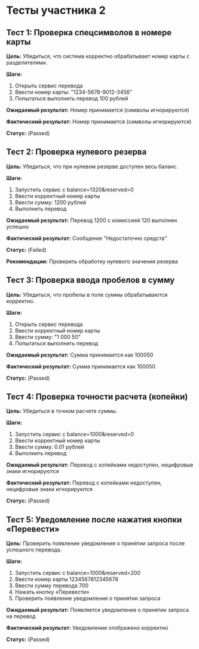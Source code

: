 # Тесты участника 2

## Тест 1: Проверка спецсимволов в номере карты

**Цель:** Убедиться, что система корректно обрабатывает номер карты с разделителями.

**Шаги:**
1. Открыть сервис перевода
2. Ввести номер карты: "1234-5678-9012-3456"
3. Попытаться выполнить перевод 100 рублей

**Ожидаемый результат:** Номер принимается (символы игнорируются)

**Фактический результат:** Номер принимается (символы игнорируются)

**Статус:** (Passed)

## Тест 2: Проверка нулевого резерва

**Цель:** Убедиться, что при нулевом резерве доступен весь баланс.

**Шаги:**
1. Запустить сервис с balance=1320&reserved=0
2. Ввести корректный номер карты
3. Ввести сумму: 1200 рублей
4. Выполнить перевод

**Ожидаемый результат:** Перевод 1200 с комиссией 120 выполнен успешно

**Фактический результат:** Сообщение "Недостаточно средств"

**Статус:** (Failed)

**Рекомендации:** Проверить обработку нулевого значения резерва

## Тест 3: Проверка ввода пробелов в сумму

**Цель:** Убедиться, что пробелы в поле суммы обрабатываются корректно.

**Шаги:**
1. Открыть сервис перевода
2. Ввести корректный номер карты
3. Ввести сумму: "1 000  50"
4. Попытаться выполнить перевод

**Ожидаемый результат:** Сумма принимается как 100050

**Фактический результат:** Сумма принимается как 100050

**Статус:** (Passed)

## Тест 4: Проверка точности расчета (копейки)

**Цель:** Убедиться в точном расчете суммы.

**Шаги:**
1. Запустить сервис с balance=1000&reserved=0
2. Ввести корректный номер карты
3. Ввести сумму: 0.01 рублей
4. Выполнить перевод

**Ожидаемый результат:** Перевод с копейками недоступен, нецифровые знаки игнорируются

**Фактический результат:** Перевод с копейками недоступен, нецифровые знаки игнорируются

**Статус:** (Passed)

## Тест 5: Уведомление после нажатия кнопки «Перевести»

**Цель:** Проверить появление уведомления о принятии запроса после успешного перевода.

**Шаги:**
1. Запустить сервис с balance=1000&reserved=200
2. Ввести номер карты 1234567812345678
3. Ввести сумму перевода 700
4. Нажать кнопку «Перевести»
5. Проверить появление уведомления о принятии запроса

**Ожидаемый результат:** Появляется уведомление о принятии запроса на перевод

**Фактический результат:** Уведомление отображено корректно

**Статус:** (Passed)
